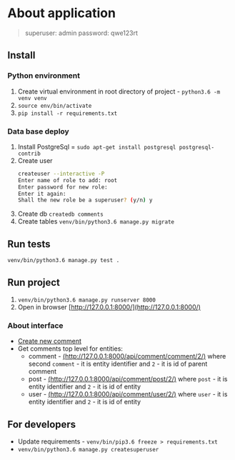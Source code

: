 # About application

> superuser: admin
> password: qwe123rt

## Install

### Python environment
1. Create virtual environment in root directory of project - `python3.6 -m venv venv`
2. `source env/bin/activate`
3. `pip install -r requirements.txt`

### Data base deploy
1. Install PostgreSql = `sudo apt-get install postgresql postgresql-contrib`
2. Create user 
    ```bash
    createuser --interactive -P
    Enter name of role to add: root
    Enter password for new role: 
    Enter it again: 
    Shall the new role be a superuser? (y/n) y
    ```
3. Create db `createdb comments`
4. Create tables `venv/bin/python3.6 manage.py migrate`

## Run tests
`venv/bin/python3.6 manage.py test .`

## Run project
1. `venv/bin/python3.6 manage.py runserver 8000`
2. Open in browser [http://127.0.0.1:8000/](http://127.0.0.1:8000/)
### About interface
+ [Create new comment](http://127.0.0.1:8000/api/comment/)
+ Get comments top level for entities:
    + comment - [(http://127.0.0.1:8000/api/comment/comment/2/)]((http://127.0.0.1:8000/api/comment/comment/2/)) where 
    second `comment` - it is entity identifier and `2` - it is id of parent comment 
    + post - [(http://127.0.0.1:8000/api/comment/post/2/)]((http://127.0.0.1:8000/api/comment/post/2/)) where 
    `post` - it is entity identifier and `2` - it is id of entity
    + user - [(http://127.0.0.1:8000/api/comment/user/2/)]((http://127.0.0.1:8000/api/comment/user/2/)) where 
    `user` - it is entity identifier and `2` - it is id of entity 
 

## For developers
+ Update requirements - `venv/bin/pip3.6 freeze > requirements.txt`
+ `venv/bin/python3.6 manage.py createsuperuser`
